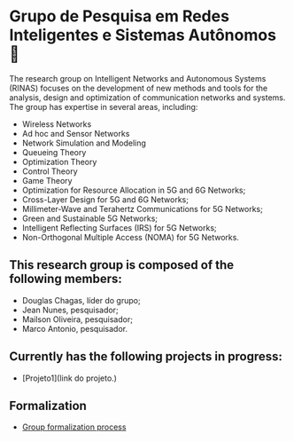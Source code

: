 # Grupo de Pesquisa em Redes Inteligentes e Sistemas Autônomos 📶

The research group on Intelligent Networks and Autonomous Systems (RINAS) focuses on the development of new methods and tools for the analysis, design and optimization of communication networks and systems. The group has expertise in several areas, including:

- Wireless Networks
- Ad hoc and Sensor Networks
- Network Simulation and Modeling
- Queueing Theory
- Optimization Theory
- Control Theory
- Game Theory
- Optimization for Resource Allocation in 5G and 6G Networks;
- Cross-Layer Design for 5G and 6G Networks;
- Millimeter-Wave and Terahertz Communications for 5G Networks;
- Green and Sustainable 5G Networks;
- Intelligent Reflecting Surfaces (IRS) for 5G Networks;
- Non-Orthogonal Multiple Access (NOMA) for 5G Networks.

## This research group is composed of the following members:

 - Douglas Chagas, líder do grupo;
 - Jean Nunes, pesquisador;
 - Mailson Oliveira, pesquisador;
 - Marco Antonio, pesquisador.

## Currently has the following projects in progress:

 - [Projeto1](link do projeto.)

## Formalization

 - [Group formalization process](https://github.com/gprisa/formalization_process)
 
<!--
**gprisa/gprisa** is a ✨ _special_ ✨ repository because its `README.md` (this file) appears on your GitHub profile.

Here are some ideas to get you started:

- 🔭 I’m currently working on ...
- 🌱 I’m currently learning ...
- 👯 I’m looking to collaborate on ...
- 🤔 I’m looking for help with ...
- 💬 Ask me about ...
- 📫 How to reach me: ...
- 😄 Pronouns: ...
- ⚡ Fun fact: ...
-->
